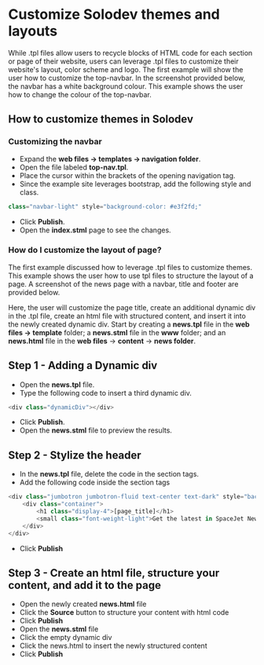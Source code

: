 # Customize Solodev themes and layouts

While .tpl files allow users to recycle blocks of HTML code for each section or page of their website, users can leverage .tpl files to customize their website's layout, color scheme and logo. The first example will show the user how to customize the top-navbar. In the screenshot provided below, the navbar has a white background colour. This example shows the user how to change the colour of the top-navbar.

## How to customize themes in Solodev

### Customizing the navbar

* Expand the **web files -> templates -> navigation folder**. 
* Open the file labeled **top-nav.tpl**.
* Place the cursor within the brackets of the opening navigation tag.
* Since the example site leverages bootstrap, add the following style and class.
```js
class="navbar-light" style="background-color: #e3f2fd;"
```
* Click **Publish**.
* Open the **index.stml** page to see the changes.   

### How do I customize the layout of page?

The first example discussed how to leverage .tpl files to customize themes. This example shows the user how to use tpl files to structure the layout of a page. A screenshot of the news page with a navbar, title and footer are provided below. 

Here, the user will customize the page title, create an additional dynamic div in the .tpl file, create an html file with structured content, and insert it into the newly created dynamic div. Start by creating a **news.tpl** file in the **web files -> template** folder; a **news.stml** file in the **www** folder; and an **news.html** file in the **web files** ->  **content** -> **news folder**. 

## Step 1 - Adding a Dynamic div

* Open the **news.tpl** file. 
* Type the following code to insert a third dynamic div.
```js
<div class="dynamicDiv"></div>
```
* Click **Publish**.
* Open the **news.stml** file to preview the results. 

## Step 2 - Stylize the header

* In the **news.tpl** file, delete the code in the section tags.
* Add the following code inside the section tags
```js
<div class="jumbotron jumbotron-fluid text-center text-dark" style="background-color: #ffffff;">
    <div class="container">
        <h1 class="display-4">[page_title]</h1>
        <small class="font-weight-light">Get the latest in SpaceJet News</small>
    </div>
</div>
```
* Click **Publish**

## Step 3 - Create an html file, structure your content, and add it to the page

* Open the newly created **news.html** file
* Click the **Source** button to structure your content with html code
* Click **Publish**
* Open the **news.stml** file
* Click the empty dynamic div
* Click the news.html to insert the newly structured content
* Click **Publish**
